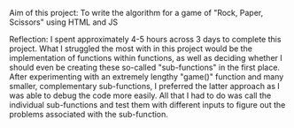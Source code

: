 Aim of this project: To write the algorithm for a game of "Rock, Paper, Scissors" using HTML and JS

Reflection: I spent approximately 4-5 hours across 3 days to complete this project. What I struggled the most with in this project would be the implementation of functions within functions, as well as deciding whether I should even be creating these so-called "sub-functions" in the first place. After experimenting with an extremely lengthy "game()" function and many smaller, complementary sub-functions, I preferred the latter approach as I was able to debug the code more easily. All that I had to do was call the individual sub-functions and test them with different inputs to figure out the problems associated with the sub-function.
